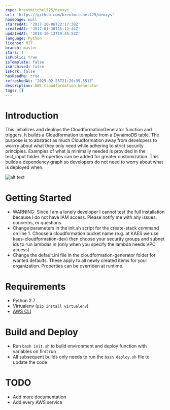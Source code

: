 ```yaml
---
repo: brentmitchell25/deoxys
url: 'https://github.com/brentmitchell25/deoxys'
homepage: null
starredAt: '2017-10-06T22:17:38Z'
createdAt: '2017-01-30T15:12:44Z'
updatedAt: '2018-10-13T19:45:52Z'
language: Python
license: MIT
branch: master
stars: 1
isPublic: true
isTemplate: false
isArchived: false
isFork: false
hasReadMe: true
refreshedAt: '2025-02-25T21:20:39.551Z'
description: AWS Cloudformation Generator
tags: []
---
```


# Introduction
This initializes and deploys the CloudformationGenerator function and triggers. It builds a Cloudformation template from a DynamoDB table. The purpose is to abstract as much Cloudformation away from developers to worrry about what they only need while adhering to strict security principles. Examples of what is minimally needed is provided in the test_input folder. Properties can be added for greater customization. This builds a dependency graph so developers do not need to worry about what is deployed when.

![alt text](./CloudformationGeneratorArchitecture.png "CloudformationGenerator Architecture")


# Getting Started
* WARNING: Since I am a lonely developer I cannot test the full installation because I do not have IAM access. Please notify me with any issues, concerns, or questions.
* Change parameters in the init.sh script for the create-stack command on line 1. Choose a cloudformation bucket name (e.g. at KAES we use kaes-cloudformation-dev) then choose your security groups and subnet ids to run lambdas in (only when you specify the lambda needs VPC access)
* Change the default.ini file in the cloudformation-generator folder for wanted defaults. These apply to all newly created items for your organization. Properties can be overriden at runtime.

# Requirements
* Python 2.7
* Virtualenv (`pip install virtualenv`)
* [AWS CLI](http://docs.aws.amazon.com/cli/latest/userguide/installing.html)

# Build and Deploy
* Run `bash init.sh` to build environment and deploy function with variables on first run
* All subsequent builds only needs to run the `bash deploy.sh` file to update the code

# TODO
* Add more documentation
* Add every AWS service
